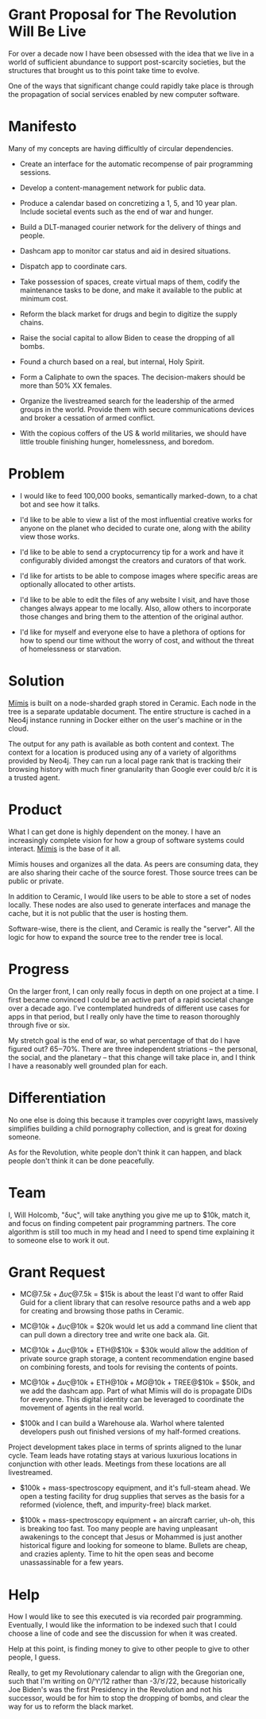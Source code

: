 # Grant Proposal for The Revolution Will Be Live

For over a decade now I have been obsessed with the idea that we live in a world of sufficient abundance to support post-scarcity societies, but the structures that brought us to this point take time to evolve.

One of the ways that significant change could rapidly take place is through the propagation of social services enabled by new computer software.
# Manifesto

Many of my concepts are having difficultly of circular dependencies.

* Create an interface for the automatic recompense of pair programming sessions.

* Develop a content-management network for public data.

* Produce a calendar based on concretizing a 1, 5, and 10 year plan. Include societal events such as the end of war and hunger.

* Build a DLT-managed courier network for the delivery of things and people.

* Dashcam app to monitor car status and aid in desired situations.

* Dispatch app to coordinate cars.

* Take possession of spaces, create virtual maps of them, codify the maintenance tasks to be done, and make it available to the public at minimum cost.

* Reform the black market for drugs and begin to digitize the supply chains.

* Raise the social capital to allow Biden to cease the dropping of all bombs.

* Found a church based on a real, but internal, Holy Spirit.

* Form a Caliphate to own the spaces. The decision-makers should be more than 50% XX females.

* Organize the livestreamed search for the leadership of the armed groups in the world. Provide them with secure communications devices and broker a cessation of armed conflict.

* With the copious coffers of the US & world militaries, we should have little trouble finishing hunger, homelessness, and boredom.
# Problem

* I would like to feed 100,000 books, semantically marked-down, to a chat bot and see how it talks.

* I'd like to be able to view a list of the most influential creative works for anyone on the planet who decided to curate one, along with the ability view those works.

* I'd like to be able to send a cryptocurrency tip for a work and have it configurably divided amongst the creators and curators of that work.

* I'd like for artists to be able to compose images where specific areas are optionally allocated to other artists.

* I'd like to be able to edit the files of any website I visit, and have those changes always appear to me locally. Also, allow others to incorporate those changes and bring them to the attention of the original author.

* I'd like for myself and everyone else to have a plethora of options for how to spend our time without the worry of cost, and without the threat of homelessness or starvation.
# Solution

[Mïmis](https://github.com/MetaFam/mimis/) is built on a node-sharded graph stored in Ceramic. Each node in the tree is a separate updatable document. The entire structure is cached in a Neo4j instance running in Docker either on the user's machine or in the cloud.

The output for any path is available as both content and context. The context for a location is produced using any of a variety of algorithms provided by Neo4j. They can run a local page rank that is tracking their browsing history with much finer granularity than Google ever could b/c it is a trusted agent.
# Product

What I can get done is highly dependent on the money. I have an increasingly complete vision for how a group of software systems could interact. [Mïmis](https://github.com/MetaFam/mimis/) is the base of it all.

Mïmis houses and organizes all the data. As peers are consuming data, they are also sharing their cache of the source forest. Those source trees can be public or private.

In addition to Ceramic, I would like users to be able to store a set of nodes locally. These nodes are also used to generate interfaces and manage the cache, but it is not public that the user is hosting them.

Software-wise, there is the client, and Ceramic is really the "server". All the logic for how to expand the source tree to the render tree is local.
# Progress

On the larger front, I can only really focus in depth on one project at a time. I first became convinced I could be an active part of a rapid societal change over a decade ago. I've contemplated hundreds of different use cases for apps in that period, but I really only have the time to reason thoroughly through five or six.

My stretch goal is the end of war, so what percentage of that do I have figured out? 65‒70%. There are three independent striations – the personal, the social, and the planetary – that this change will take place in, and I think I have a reasonably well grounded plan for each.
# Differentiation

No one else is doing this because it tramples over copyright laws, massively simplifies building a child pornography collection, and is great for doxing someone.

As for the Revolution, white people don't think it can happen, and black people don't think it can be done peacefully.
# Team

I, Will Holcomb, "δυς", will take anything you give me up to $10k, match it, and focus on finding competent pair programming partners. The core algorithm is still too much in my head and I need to spend time explaining it to someone else to work it out.
# Grant Request

* MC@$7.5k + Δυς@$7.5k = $15k is about the least I'd want to offer Raid Guid for a client library that can resolve resource paths and a web app for creating and browsing those paths in Ceramic.

* MC@$10k + Δυς@$10k = $20k would let us add a command line client that can pull down a directory tree and write one back ala. Git.

* MC@$10k + Δυς@$10k + ETH@$10k = $30k would allow the addition of private source graph storage, a content recommendation engine based on combining forests, and tools for revising the contents of points.

* MC@$10k + Δυς@$10k + ETH@$10k + MG@$10k + TREE@$10k = $50k, and we add the dashcam app. Part of what Mïmis will do is propagate DIDs for everyone. This digital identity can be leveraged to coordinate the movement of agents in the real world.

* $100k and I can build a Warehouse ala. Warhol where talented developers push out finished versions of my half-formed creations.

Project development takes place in terms of sprints aligned to the lunar cycle. Team leads have rotating stays at various luxurious locations in conjunction with other leads. Meetings from these locations are all livestreamed.

* $100k + mass-spectroscopy equipment, and it's full-steam ahead. We open a testing facility for drug supplies that serves as the basis for a reformed (violence, theft, and impurity-free) black market.

* $100k + mass-spectroscopy equipment + an aircraft carrier, uh-oh, this is breaking too fast. Too many people are having unpleasant awakenings to the concept that Jesus or Mohammed is just another historical figure and looking for someone to blame. Bullets are cheap, and crazies aplenty. Time to hit the open seas and become unassassinable for a few years.
# Help

How I would like to see this executed is via recorded pair programming. Eventually, I would like the information to be indexed such that I could choose a line of code and see the discussion for when it was created.

Help at this point, is finding money to give to other people to give to other people, I guess.

Really, to get my Revolutionary calendar to align with the Gregorian one, such that I'm writing on 0/♈/12 rather than -3/♉/22, because historically Joe Biden's was the first Presidency in the Revolution and not his successor, would be for him to stop the dropping of bombs, and clear the way for us to reform the black market.
